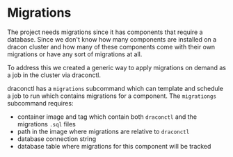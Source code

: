 # Migrations

The project needs migrations since it has components that require a database.
Since we don't know how many components are installed on a dracon cluster and
how many of these components come with their own migrations or have any sort of
migrations at all.

To address this we created a generic way to apply migrations on demand as a job
in the cluster via draconctl.

draconctl has a `migrations` subcommand which can template and schedule a job
to run which contains migrations for a component.
The `migrationgs` subcommand requires:

* container image and tag which contain both `draconctl` and the migrations
  `.sql` files
* path in the image where migrations are relative to `draconctl`
* database connection string
* database table where migrations for this component will be tracked
